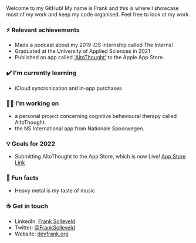 <br>
<br>
Welcome to my GitHub! My name is Frank and this is where I showcase most of my work and keep my code organised. Feel free to look at my work.

### ⚡ Relevant achievements
- Made a podcast about my 2019 iOS internship called The Interns!
- Graduated at the University of Applied Sciences in 2021 
- Published an app called ['AltoThought'](https://apps.apple.com/nl/app/altothought/id1620703133?l=en) to the Apple App Store.


### ✔️ I'm currently learning
- iCloud syncronization and in-app purchases

### 👩‍💻 I'm working on
- a personal project concerning cognitive behavioural therapy called AltoThought.
- the NS International app from Nationale Spoorwegen.

### 💡 Goals for 2022
- Submitting AltoThought to the App Store, which is now Live! [App Store Link](https://apps.apple.com/nl/app/altothought/id1620703133?l=en)

### 🌴 Fun facts
- Heavy metal is my taste of music

### ☕ Get in touch
- LinkedIn: <a href = "https://www.linkedin.com/in/frank-solleveld-11017b138">Frank Solleveld</a>
- Twitter: <a href = "https://twitter.com/FrankSolleveld">@FrankSolleveld</a>
- Website: <a href = "https://devfrank.org">devfrank.org</a>
<br>
<br>

